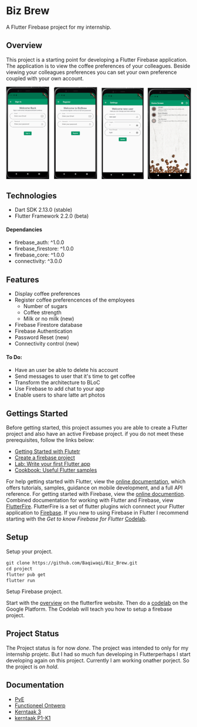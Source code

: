 # Biz Brew
A Flutter Firebase project for my internship.

## Overview

This project is a starting point for developing a Flutter Firebase application.
The application is to view the coffee preferences of your colleagues. 
Beside viewing your colleagues preferences you can set your own preference coupled with your own account.

![Application image](assets/images/images.png)
## Technologies

- Dart SDK 2.13.0 (stable)
- Flutter Framework 2.2.0 (beta)

#### Dependancies
- firebase_auth: ^1.0.0
- firebase_firestore: ^1.0.0
- firebase_core: ^1.0.0
- connectivity: ^3.0.0
  
## Features

- Display coffee preferences
- Register coffee preferencences of the employees
  - Number of sugars
  - Coffee strength
  - Milk or no milk (new)
- Firebase Firestore database
- Firebase Authentication
- Password Reset (new)
- Connectivity control (new)

#### To Do:
- Have an user be able to delete his account
- Send messages to user that it's time to get coffee 
- Transform the architecture to BLoC
- Use Firebase to add chat to your app
- Enable users to share latte art photos

## Gettings Started

Before getting started, this project assumes you are able to create a Flutter project and also have an active Firebase project. if you do not meet these prerequisites, follow the links below:

- [Getting Started with Flutetr](https://flutter.dev/docs/get-started/install)
- [Create a firebase project](https://console.firebase.google.com/)
- [Lab: Write your first Flutter app](https://flutter.dev/docs/get-started/codelab)
- [Cookbook: Useful Flutter samples](https://flutter.dev/docs/cookbook)

For help getting started with Flutter, view the
[online documentation](https://flutter.dev/docs), which offers tutorials,
samples, guidance on mobile development, and a full API reference.
For getting started with Firebase, view the 
[online documention](https://firebase.google.com/docs/firestore).
Combined documentation for working with Flutter and Firebase, view
[FlutterFire](https://firebase.flutter.dev/). FlutterFire is a set of flutter plugins wich connnect your Flutter application to [Firebase](https://firebase.google.com/). If you new to using Firebase in Flutter I recommend starting with the _Get to know Firebase for Flutter_ [Codelab](https://firebase.google.com/codelabs/firebase-get-to-know-flutter#0).


## Setup

Setup your project.

```
git clone https://github.com/Baqiwaqi/Biz_Brew.git
cd project
flutter pub get
flutter run
```
Setup Firebase project.

Start with the [overview](https://firebase.flutter.dev/docs/overview) on the 
flutterfire website. Then do a [codelab](https://firebase.google.com/codelabs/firebase-get-to-know-flutter) on the Google Platform. The Codelab will teach you
how to setup a firebase project.

## Project Status

The Project status is for now _done_. The project was intended to only for my internship projetc. But I had so much fun developing in Flutterperhaps I start developing again on this project. Currently I am working onather porject. So the project is _on hold_.

## Documentation

- [PvE](documentation/markdown/PvE.md)
- [Functioneel Ontwerp](documentation/markdown/functioneel_ontwerp.md)  
- [Kerntaak 3](documentation/markdown/kerntaak_3.md)
- [kerntaak P1-K1](documentation/markdown/P1-K1.md)
  